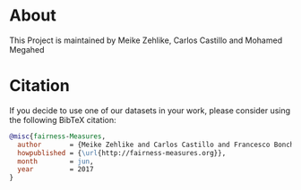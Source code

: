 # About

This Project is maintained by Meike Zehlike, Carlos Castillo and Mohamed Megahed

# Citation
If you decide to use one of our datasets in your work, please consider using the following BibTeX citation:

```bibtex
@misc{fairness-Measures,
  author       = {Meike Zehlike and Carlos Castillo and Francesco Bonchi and Sara Hajian and Mohamed Megahed},
  howpublished = {\url{http://fairness-measures.org}},
  month        = jun,
  year         = 2017
}
```